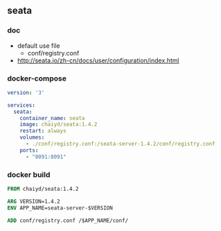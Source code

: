 ## seata

### doc
- default use file
  - conf/registry.conf
- http://seata.io/zh-cn/docs/user/configuration/index.html

### docker-compose
```yaml
version: '3'

services:
  seata:
    container_name: seata
    image: chaiyd/seata:1.4.2
    restart: always
    volumes:
      - ./conf/registry.conf:/seata-server-1.4.2/conf/registry.conf
    ports:
      - "8091:8091"

```

### docker build
```dockerfile
FROM chaiyd/seata:1.4.2

ARG VERSION=1.4.2
ENV APP_NAME=seata-server-$VERSION

ADD conf/registry.conf /$APP_NAME/conf/
```
